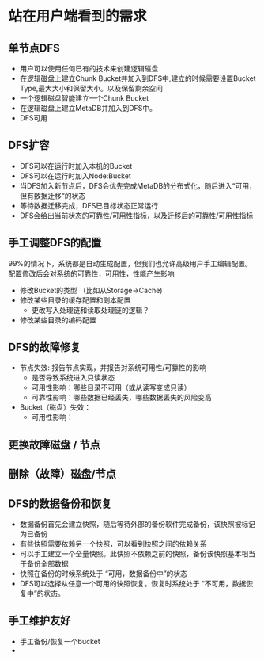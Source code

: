 # 站在用户端看到的需求

## 单节点DFS
- 用户可以使用任何已有的技术来创建逻辑磁盘
- 在逻辑磁盘上建立Chunk Bucket并加入到DFS中,建立的时候需要设置Bucket Type,最大大小和保留大小。以及保留剩余空间
- 一个逻辑磁盘智能建立一个Chunk Bucket
- 在逻辑磁盘上建立MetaDB并加入到DFS中。
- DFS可用

## DFS扩容
- DFS可以在运行时加入本机的Bucket
- DFS可以在运行时加入Node:Bucket
- 当DFS加入新节点后，DFS会优先完成MetaDB的分布式化，随后进入“可用，但有数据迁移“的状态
- 等待数据迁移完成，DFS已目标状态正常运行
- DFS会给出当前状态的可靠性/可用性指标，以及迁移后的可靠性/可用性指标


## 手工调整DFS的配置
99%的情况下，系统都是自动生成配置，但我们也允许高级用户手工编辑配置。配置修改后会对系统的可靠性，可用性，性能产生影响
- 修改Bucket的类型 （比如从Storage->Cache)
- 修改某些目录的缓存配置和副本配置
    - 更改写入处理链和读取处理链的逻辑？
- 修改某些目录的编码配置

## DFS的故障修复
- 节点失效: 报告节点实现，并报告对系统可用性/可靠性的影响
    - 是否导致系统进入只读状态
    - 可用性影响：哪些目录不可用（或从读写变成只读）
    - 可靠性影响：哪些数据已经丢失，哪些数据丢失的风险变高
- Bucket（磁盘）失效：
    - 可用性影响：

## 更换故障磁盘 / 节点


## 删除（故障）磁盘/节点

## DFS的数据备份和恢复
- 数据备份首先会建立快照，随后等待外部的备份软件完成备份，该快照被标记为已备份
- 有些快照需要依赖另一个快照，可以看到快照之间的依赖关系
- 可以手工建立一个全量快照。此快照不依赖之前的快照，备份该快照基本相当于备份全部数据
- 快照在备份的时候系统处于 “可用，数据备份中”的状态
- DFS可以选择从任意一个可用的快照恢复。恢复时系统处于 “不可用，数据恢复中”的状态。

## 手工维护友好
- 手工备份/恢复一个bucket
- 
